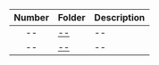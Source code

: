 | Number | Folder | Description |
| :----: | ------ | ----------- |
| -- | <a href="" > -- | -- |
| -- | <a href="" > -- | -- |
